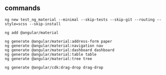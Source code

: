 ## commands

    ng new test_ng_material --minimal --skip-tests --skip-git --routing --style=scss --skip-install

    ng add @angular/material

    ng generate @angular/material:address-form paper
    ng generate @angular/material:navigation nav
    ng generate @angular/material:dashboard dashboard
    ng generate @angular/material:table table
    ng generate @angular/material:tree tree

    ng generate @angular/cdk:drag-drop drag-drop
